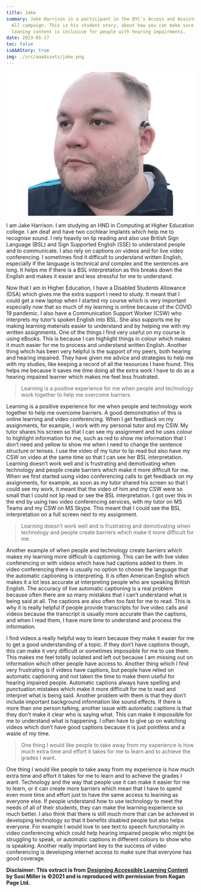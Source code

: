 ```yaml
---
title: Jake
summary: Jake Harrison is a participant in the BYC's Access and Assistance for
  All campaign. This is his student story, about how you can make sure that your
  leaning content is inclusive for people with hearing impairments.
date: 2023-05-17
toc: false
isAAAStory: true
img: ./src/aaaAssets/jake.png
---
```

![Jake](src/aaaAssets/jake.png)

I am Jake Harrison. I am studying an HND in Computing at Higher Education college. I am deaf and have two cochlear implants which help me to recognise sound. I rely heavily on lip reading and also use British Sign Language (BSL) and Sign Supported English (SSE) to understand people and to communicate. I also rely on captions on videos and for live video conferencing. I sometimes find it difficult to understand written English, especially if the language is technical and complex and the sentences are long. It helps me if there is a BSL interpretation as this breaks down the English and makes it easier and less stressful for me to understand.

Now that I am in Higher Education, I have a Disabled Students Allowance (DSA) which gives me the extra support I need to study. It meant that I could get a new laptop when I started my course which is very important especially now that so much of my learning is online because of the COVID 19 pandemic. I also have a Communication Support Worker (CSW) who interprets my tutor’s spoken English into BSL. She also supports me by making learning materials easier to understand and by helping me with my written assignments. One of the things I find very useful on my course is using eBooks. This is because I can highlight things in colour which makes it much easier for me to process and understand written English. Another thing which has been very helpful is the support of my peers, both hearing and hearing impaired. They have given me advice and strategies to help me with my studies, like keeping a record of all the resources I have found. This helps me because it saves me time doing all the extra work I have to do as a hearing impaired learner which makes me feel less frustrated.

> Learning is a positive experience for me when people and technology work together to help me overcome barriers.

Learning is a positive experience for me when people and technology work together to help me overcome barriers. A good demonstration of this is online learning and video conferencing. When I get feedback on my assignments, for example, I work with my personal tutor and my CSW. My tutor shares his screen so that I can see my assignment and he uses colour to highlight information for me, such as red to show me information that I don’t need and yellow to show me when I need to change the sentence structure or tenses. I use the video of my tutor to lip read but also have my CSW on video at the same time so that I can see her BSL interpretation. Learning doesn’t work well and is frustrating and demotivating when technology and people create barriers which make it more difficult for me. When we first started using video conferencing calls to get feedback on my assignments, for example, as soon as my tutor shared his screen so that I could see my work, it meant that the video of him and my CSW were so small that I could not lip read or see the BSL interpretation. I got over this in the end by using two video conferencing services, with my tutor on MS Teams and my CSW on MS Skype. This meant that I could see the BSL interpretation on a full screen next to my assignment.

> Learning doesn’t work well and is frustrating and demotivating when technology and people create barriers which make it more difficult for me.

Another example of when people and technology create barriers which makes my learning more difficult is captioning. This can be with live video conferencing or with videos which have had captions added to them. In video conferencing there is usually no option to choose the language that the automatic captioning is interpreting. It is often American English which makes it a lot less accurate at interpreting people who are speaking British English. The accuracy of live automatic captioning is a real problem because often there are so many mistakes that I can’t understand what is being said at all. The captions are also often too fast for me to read. This is why it is really helpful if people provide transcripts for live video calls and videos because the transcript is usually more accurate than the captions, and when I read them, I have more time to understand and process the information.

I find videos a really helpful way to learn because they make it easier for me to get a good understanding of a topic. If they don’t have captions though, this can make it very difficult or sometimes impossible for me to use them. This makes me feel totally isolated and left out because I am missing out on information which other people have access to. Another thing which I find very frustrating is if videos have captions, but people have relied on automatic captioning and not taken the time to make them useful for hearing impaired people. Automatic captions always have spelling and punctuation mistakes which make it more difficult for me to read and interpret what is being said. Another problem with them is that they don’t include important background information like sound effects. If there is more than one person talking, another issue with automatic captions is that they don’t make it clear who is saying what. This can make it impossible for me to understand what is happening. I often have to give up on watching videos which don’t have good captions because it is just pointless and a waste of my time.

> One thing I would like people to take away from my experience is how much extra time and effort it takes for me to learn and to achieve the grades I want.

One thing I would like people to take away from my experience is how much extra time and effort it takes for me to learn and to achieve the grades I want. Technology and the way that people use it can make it easier for me to learn, or it can create more barriers which mean that I have to spend even more time and effort just to have the same access to learning as everyone else. If people understand how to use technology to meet the needs of all of their students, they can make the learning experience so much better. I also think that there is still much more that can be achieved in developing technology so that it benefits disabled people but also helps everyone. For example I would love to see text to speech functionality in video conferencing which could help hearing impaired people who might be struggling to speak, or automatic captions in different colours to show who is speaking. Another really important key to the success of video conferencing is developing internet access to make sure that everyone has good coverage.

**Disclaimer: This extract is from** **[Designing Accessible Learning Content](https://www.amazon.co.uk/Designing-Accessible-Learning-Content-best-practice/dp/1789668050/ref=asc_df_1789668050/)** **by Susi Miller is ©2021 and is reproduced with permission from Kogan Page Ltd.**